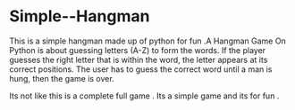 # Simple--Hangman
This is a simple hangman made up of python for fun
.A Hangman Game On Python is about guessing letters (A-Z) to form the words. 
If the player guesses the right letter that is within the word, the letter appears at its correct positions. 
The user has to guess the correct word until a man is hung, then the game is over.  

Its not like this is a complete full game . Its a simple game and its for fun .
